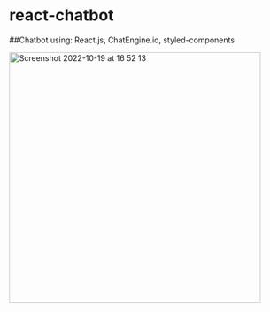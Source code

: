 # react-chatbot

##Chatbot using: React.js, ChatEngine.io, styled-components

<img width="454" alt="Screenshot 2022-10-19 at 16 52 13" src="https://user-images.githubusercontent.com/68688135/196727370-a2955aa8-ccfb-4a2e-9e93-9aadfe5b8b85.png">
